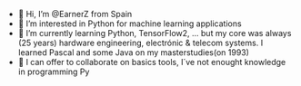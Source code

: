 - 👋 Hi, I’m @EarnerZ from Spain
- 👀 I’m interested in Python for machine learning applications
- 🌱 I’m currently learning Python, TensorFlow2, ... but my core was always (25 years) hardware engineering, electrónic & telecom systems. I learned Pascal and some Java on my masterstudies(on 1993)
- 💞️ I can offer to collaborate on basics tools, I´ve not enought knowledge in programming Py


